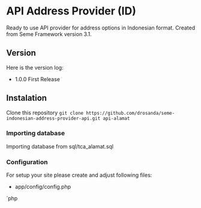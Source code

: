# API Address Provider (ID)
Ready to use API provider for address options in Indonesian format. Created from Seme Framework version 3.1.

## Version
Here is the version log:
- 1.0.0 First Release

## Instalation
Clone this repository
`git clone https://github.com/drosanda/seme-indonesian-address-provider-api.git api-alamat`

### Importing database
Importing database from sql/tca_alamat.sql

### Configuration
For setup your site please create and adjust following files:
- app/config/config.php

`php
<?php
$site = "http://".$_SERVER['HTTP_HOST']."/alamat/";
$sene_method = "PATH_INFO";//REQUEST_URI,PATH_INFO,ORIG_PATH_INFO,
`
- app/config/database.php

`php
<?php
$db['host']  = "localhost";
$db['user']  = "root";
$db['pass']  = "";
$db['name']  = "tca_alamat";
$db['engine']= "mysqli"; //available mysql,mysqli,pdo
`

## How to use
To use the API, you can open postman.json on this project directory using [Postman](https://www.postman.com/downloads/).

## Data Source
Address and Location data obtained from [bachors](https://github.com/bachors/kodepos-indonesia.sql).

## License
Licensed under MIT License 2.0
